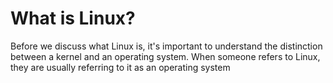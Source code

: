 
# What is Linux?

Before we discuss what Linux is, it's important to understand the distinction between a kernel and an operating system. When someone refers to Linux, they are usually referring to it as an operating system

